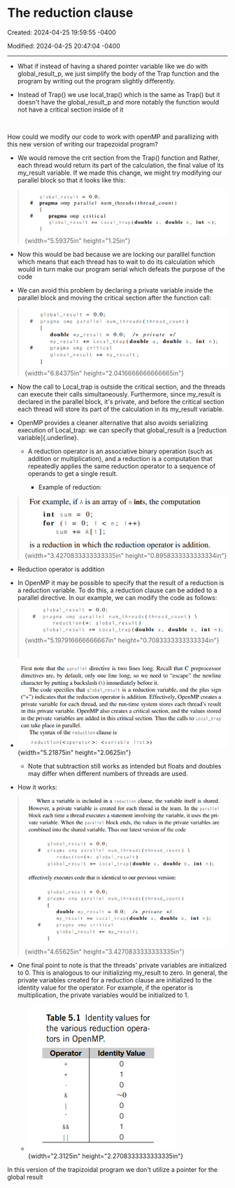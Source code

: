 # The reduction clause

Created: 2024-04-25 19:59:55 -0400

Modified: 2024-04-25 20:47:04 -0400

---

-   What if instead of having a shared pointer variable like we do with global_result_p, we just simplify the body of the Trap function and the program by writing out the program slightly differently.

-   Instead of Trap() we use local_trap() which is the same as Trap() but it doesn't have the global_result_p and more notably the function would not have a critical section inside of it

 

How could we modify our code to work with openMP and parallizing with this new version of writing our trapezoidal program?

-   We would remove the crit section from the Trap() function and Rather, each thread would return its part of the calculation, the final value of its my_result variable. If we made this change, we might try modifying our parallel block so that it looks like this:

> ![](media/The-reduction-clause-image2.png){width="5.59375in" height="1.25in"}

-   Now this would be bad because we are locking our paralllel function which means that each thread has to wait to do its calculation which would in turn make our program serial which defeats the purpose of the code

<!-- -->

-   We can avoid this problem by declaring a private variable inside the parallel block and moving the critical section after the function call:

> ![](media/The-reduction-clause-image3.png){width="6.84375in" height="2.0416666666666665in"}

-   Now the call to Local_trap is outside the critical section, and the threads can execute their calls simultaneously. Furthermore, since my_result is declared in the parallel block, it's private, and before the critical section each thread will store its part of the calculation in its my_result variable.

<!-- -->

-   OpenMP provides a cleaner alternative that also avoids serializing execution of Local_trap: we can specify that global_result is a [reduction variable]{.underline}.

    -   A reduction operator is an associative binary operation (such as addition or multiplication), and a reduction is a computation that repeatedly applies the same reduction operator to a sequence of operands to get a single result.

        -   Example of reduction:

> ![](media/The-reduction-clause-image4.png){width="3.4270833333333335in" height="0.8958333333333334in"}

-   Reduction operator is addition

<!-- -->

-   In OpenMP it may be possible to specify that the result of a reduction is a reduction variable. To do this, a reduction clause can be added to a parallel directive. In our example, we can modify the code as follows:

> ![](media/The-reduction-clause-image5.png){width="5.197916666666667in" height="0.7083333333333334in"}
>
>  

-   ![](media/The-reduction-clause-image6.png){width="5.21875in" height="2.0625in"}

    -   Note that subtraction still works as intended but floats and doubles may differ when different numbers of threads are used.

-   How it works:

> ![](media/The-reduction-clause-image7.png){width="4.65625in" height="3.4270833333333335in"}

-   One final point to note is that the threads' private variables are initialized to 0. This is analogous to our initializing my_result to zero. In general, the private variables created for a reduction clause are initialized to the identity value for the operator. For example, if the operator is multiplication, the private variables would be initialized to 1.

    -   ![](media/The-reduction-clause-image8.png){width="2.3125in" height="2.2708333333333335in"}

In this version of the trapizoidal program we don't utilize a pointer for the global result








